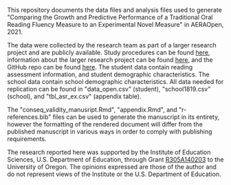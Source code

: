 This repository documents the data files and analysis files used to generate "Comparing the Growth and Predictive Performance of a Traditional Oral Reading Fluency Measure to an Experimental Novel Measure" in AERAOpen, 2021.

The data were collected by the research team as part of a larger research project and are publicly available. Study procedures can be found [here](https://jnese.github.io/core-blog/posts/2019-04-12-consequential-validity-study-procedures/), information about the larger research project can be found [here](https://jnese.github.io/core-blog/), and the GitHub repo can be found [here](https://github.com/jnese/consequential_validity_paper). The student data contain reading assessment information, and student demographic characteristics. The school data contain school demographic characteristics. All data needed for replication can be found in "data_open.csv" (student), "school1819.csv" (school), and "tbl_asr_ex.csv" (appendix table).  

The "conseq_validity_manusript.Rmd", "appendix.Rmd", and "r-references.bib" files can be used to generate the manuscript in its entirety, however the formatting of the rendered document will differ from the published manuscript in various ways in order to comply with publishing requirements. 

The research reported here was supported by the Institute of Education Sciences, U.S. Department of Education, through Grant [R305A140203](https://ies.ed.gov/funding/grantsearch/details.asp?ID=1492) to the University of Oregon. The opinions expressed are those of the author and do not represent views of the Institute or the U.S. Department of Education.

